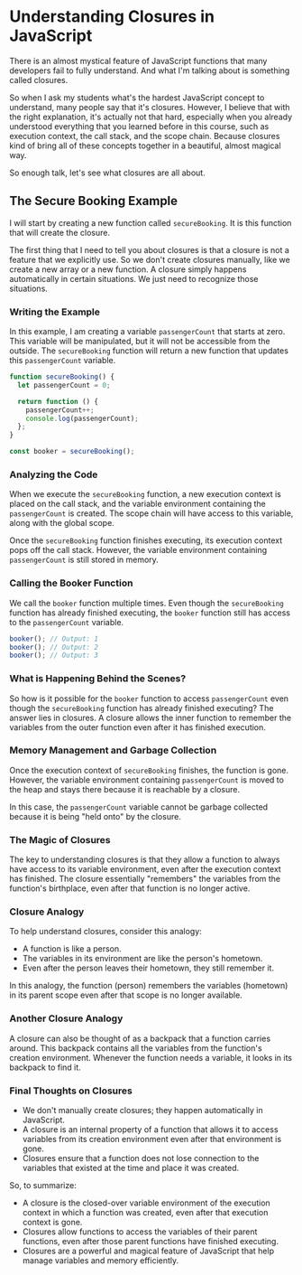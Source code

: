 # Understanding Closures in JavaScript

There is an almost mystical feature of JavaScript functions that many developers fail to fully understand. And what I'm talking about is something called closures.

So when I ask my students what's the hardest JavaScript concept to understand, many people say that it's closures. However, I believe that with the right explanation, it's actually not that hard, especially when you already understood everything that you learned before in this course, such as execution context, the call stack, and the scope chain. Because closures kind of bring all of these concepts together in a beautiful, almost magical way.

So enough talk, let's see what closures are all about.

## The Secure Booking Example

I will start by creating a new function called `secureBooking`. It is this function that will create the closure.

The first thing that I need to tell you about closures is that a closure is not a feature that we explicitly use. So we don't create closures manually, like we create a new array or a new function. A closure simply happens automatically in certain situations. We just need to recognize those situations.

### Writing the Example

In this example, I am creating a variable `passengerCount` that starts at zero. This variable will be manipulated, but it will not be accessible from the outside. The `secureBooking` function will return a new function that updates this `passengerCount` variable.

```javascript
function secureBooking() {
  let passengerCount = 0;

  return function () {
    passengerCount++;
    console.log(passengerCount);
  };
}

const booker = secureBooking();
```

### Analyzing the Code

When we execute the `secureBooking` function, a new execution context is placed on the call stack, and the variable environment containing the `passengerCount` is created. The scope chain will have access to this variable, along with the global scope.

Once the `secureBooking` function finishes executing, its execution context pops off the call stack. However, the variable environment containing `passengerCount` is still stored in memory.

### Calling the Booker Function

We call the `booker` function multiple times. Even though the `secureBooking` function has already finished executing, the `booker` function still has access to the `passengerCount` variable.

```javascript
booker(); // Output: 1
booker(); // Output: 2
booker(); // Output: 3
```

### What is Happening Behind the Scenes?

So how is it possible for the `booker` function to access `passengerCount` even though the `secureBooking` function has already finished executing? The answer lies in closures. A closure allows the inner function to remember the variables from the outer function even after it has finished execution.

### Memory Management and Garbage Collection

Once the execution context of `secureBooking` finishes, the function is gone. However, the variable environment containing `passengerCount` is moved to the heap and stays there because it is reachable by a closure.

In this case, the `passengerCount` variable cannot be garbage collected because it is being "held onto" by the closure.

### The Magic of Closures

The key to understanding closures is that they allow a function to always have access to its variable environment, even after the execution context has finished. The closure essentially "remembers" the variables from the function's birthplace, even after that function is no longer active.

### Closure Analogy

To help understand closures, consider this analogy:

- A function is like a person.
- The variables in its environment are like the person's hometown.
- Even after the person leaves their hometown, they still remember it.

In this analogy, the function (person) remembers the variables (hometown) in its parent scope even after that scope is no longer available.

### Another Closure Analogy

A closure can also be thought of as a backpack that a function carries around. This backpack contains all the variables from the function's creation environment. Whenever the function needs a variable, it looks in its backpack to find it.

### Final Thoughts on Closures

- We don't manually create closures; they happen automatically in JavaScript.
- A closure is an internal property of a function that allows it to access variables from its creation environment even after that environment is gone.
- Closures ensure that a function does not lose connection to the variables that existed at the time and place it was created.

So, to summarize:

- A closure is the closed-over variable environment of the execution context in which a function was created, even after that execution context is gone.
- Closures allow functions to access the variables of their parent functions, even after those parent functions have finished executing.
- Closures are a powerful and magical feature of JavaScript that help manage variables and memory efficiently.
